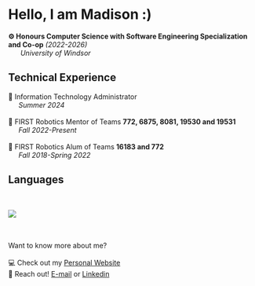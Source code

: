 # Hello, I am Madison :)

<b>⚙ Honours Computer Science with Software Engineering Specialization and Co-op</b>
<i>(2022-2026)</i><br>
<i>&emsp;&ensp; University of Windsor </i>

<h2>Technical Experience</h2>

💼 Information Technology Administrator 
<br><i>&emsp;&ensp;Summer 2024</i><br><br>
📝 FIRST Robotics Mentor of Teams <b>772, 6875, 8081, 19530 and 19531</b>
<br><i>&emsp;&ensp;Fall 2022-Present</i><br><br>
🦾 FIRST Robotics Alum of Teams <b>16183 and 772</b>
<br><i>&emsp;&ensp;Fall 2018-Spring 2022</i>

<h2>Languages</h2><br>

![](https://github-readme-stats.vercel.app/api/top-langs/?username=MadisonGosselin&theme=gruvbox_light&hide_border=true&include_all_commits=true&count_private=true&layout=compact) <br>


<br><br>
Want to know more about me? <br><br>
💻 Check out my [Personal Website](https://madisongosselin.github.io/) <br>
📧 Reach out! [E-mail](mailto:madisoncgosselin@gmail.com) or [Linkedin](https://www.linkedin.com/in/madison-gosselin-748213217/)
